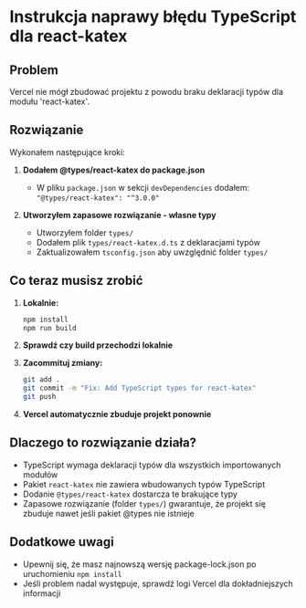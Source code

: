 # Instrukcja naprawy błędu TypeScript dla react-katex

## Problem
Vercel nie mógł zbudować projektu z powodu braku deklaracji typów dla modułu 'react-katex'.

## Rozwiązanie
Wykonałem następujące kroki:

1. **Dodałem @types/react-katex do package.json**
   - W pliku `package.json` w sekcji `devDependencies` dodałem: `"@types/react-katex": "^3.0.0"`

2. **Utworzyłem zapasowe rozwiązanie - własne typy**
   - Utworzyłem folder `types/`
   - Dodałem plik `types/react-katex.d.ts` z deklaracjami typów
   - Zaktualizowałem `tsconfig.json` aby uwzględnić folder `types/`

## Co teraz musisz zrobić

1. **Lokalnie:**
   ```bash
   npm install
   npm run build
   ```
   
2. **Sprawdź czy build przechodzi lokalnie**

3. **Zacommituj zmiany:**
   ```bash
   git add .
   git commit -m "Fix: Add TypeScript types for react-katex"
   git push
   ```

4. **Vercel automatycznie zbuduje projekt ponownie**

## Dlaczego to rozwiązanie działa?

- TypeScript wymaga deklaracji typów dla wszystkich importowanych modułów
- Pakiet `react-katex` nie zawiera wbudowanych typów TypeScript
- Dodanie `@types/react-katex` dostarcza te brakujące typy
- Zapasowe rozwiązanie (folder `types/`) gwarantuje, że projekt się zbuduje nawet jeśli pakiet @types nie istnieje

## Dodatkowe uwagi

- Upewnij się, że masz najnowszą wersję package-lock.json po uruchomieniu `npm install`
- Jeśli problem nadal występuje, sprawdź logi Vercel dla dokładniejszych informacji
